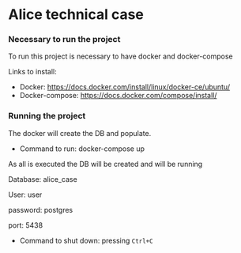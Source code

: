 # Alice technical case
### Necessary to run the project
To run this project is necessary to have docker and docker-compose

Links to install:
* Docker: https://docs.docker.com/install/linux/docker-ce/ubuntu/
* Docker-compose: https://docs.docker.com/compose/install/

### Running the project
The docker will create the DB and populate.

* Command to run: docker-compose up

As all is executed the DB will be created and will be running

Database: alice_case

User: user

password: postgres

port: 5438

* Command to shut down: pressing `Ctrl+C`


